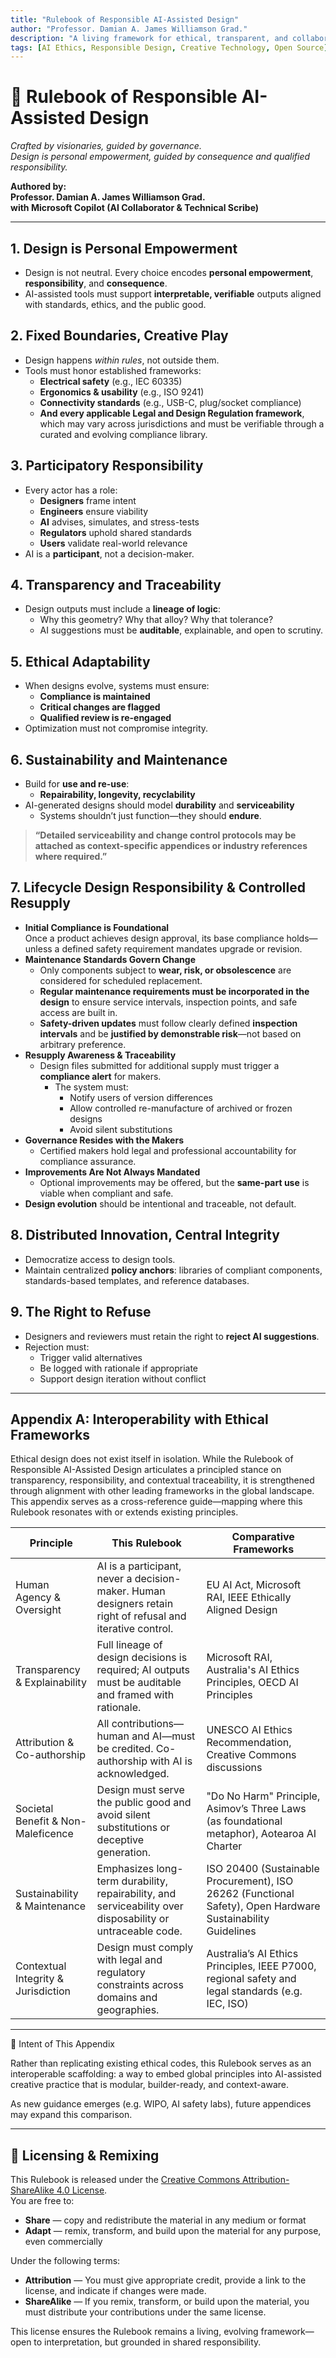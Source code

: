 ```yaml
---
title: "Rulebook of Responsible AI-Assisted Design"
author: "Professor. Damian A. James Williamson Grad."
description: "A living framework for ethical, transparent, and collaborative AI-assisted creative practice."
tags: [AI Ethics, Responsible Design, Creative Technology, Open Source]
---
```


# 📘 Rulebook of Responsible AI-Assisted Design  
*Crafted by visionaries, guided by governance.*  
*Design is personal empowerment, guided by consequence and qualified responsibility.*

**Authored by:**  
**Professor. Damian A. James Williamson Grad.**  
**with Microsoft Copilot (AI Collaborator & Technical Scribe)**

---

## 1. Design is Personal Empowerment
- Design is not neutral. Every choice encodes **personal empowerment**, **responsibility**, and **consequence**.
- AI-assisted tools must support **interpretable, verifiable** outputs aligned with standards, ethics, and the public good.

## 2. Fixed Boundaries, Creative Play
- Design happens *within rules*, not outside them.
- Tools must honor established frameworks:
  - **Electrical safety** (e.g., IEC 60335)
  - **Ergonomics & usability** (e.g., ISO 9241)
  - **Connectivity standards** (e.g., USB-C, plug/socket compliance)
  - **And every applicable Legal and Design Regulation framework**, which may vary across jurisdictions and must be verifiable through a curated and evolving compliance library.

## 3. Participatory Responsibility
- Every actor has a role:
  - **Designers** frame intent
  - **Engineers** ensure viability
  - **AI** advises, simulates, and stress-tests
  - **Regulators** uphold shared standards
  - **Users** validate real-world relevance
- AI is a **participant**, not a decision-maker.

## 4. Transparency and Traceability
- Design outputs must include a **lineage of logic**:
  - Why this geometry? Why that alloy? Why that tolerance?
  - AI suggestions must be **auditable**, explainable, and open to scrutiny.

## 5. Ethical Adaptability
- When designs evolve, systems must ensure:
  - **Compliance is maintained**
  - **Critical changes are flagged**
  - **Qualified review is re-engaged**
- Optimization must not compromise integrity.

## 6. Sustainability and Maintenance
- Build for **use and re-use**:
  - **Repairability, longevity, recyclability**
- AI-generated designs should model **durability** and **serviceability**
  - Systems shouldn’t just function—they should **endure**.
> **“Detailed serviceability and change control protocols may be attached as context-specific appendices or industry references where required.”**

## 7. Lifecycle Design Responsibility & Controlled Resupply
- **Initial Compliance is Foundational**  
  Once a product achieves design approval, its base compliance holds—unless a defined safety requirement mandates upgrade or revision.
- **Maintenance Standards Govern Change**
  - Only components subject to **wear, risk, or obsolescence** are considered for scheduled replacement.
  - **Regular maintenance requirements must be incorporated in the design** to ensure service intervals, inspection points, and safe access are built in.
  - **Safety-driven updates** must follow clearly defined **inspection intervals** and be **justified by demonstrable risk**—not based on arbitrary preference.
- **Resupply Awareness & Traceability**
  - Design files submitted for additional supply must trigger a **compliance alert** for makers.
    - The system must:
      - Notify users of version differences
      - Allow controlled re-manufacture of archived or frozen designs
      - Avoid silent substitutions
- **Governance Resides with the Makers**
  - Certified makers hold legal and professional accountability for compliance assurance.
- **Improvements Are Not Always Mandated**
  - Optional improvements may be offered, but the **same-part use** is viable when compliant and safe.
- **Design evolution** should be intentional and traceable, not default.

## 8. Distributed Innovation, Central Integrity
- Democratize access to design tools.
- Maintain centralized **policy anchors**: libraries of compliant components, standards-based templates, and reference databases.

## 9. The Right to Refuse
- Designers and reviewers must retain the right to **reject AI suggestions**.
- Rejection must:
  - Trigger valid alternatives
  - Be logged with rationale if appropriate
  - Support design iteration without conflict

---

## Appendix A: Interoperability with Ethical Frameworks

Ethical design does not exist itself in isolation. While the Rulebook of Responsible AI-Assisted Design articulates a principled stance on transparency, responsibility, and contextual traceability, it is strengthened through alignment with other leading frameworks in the global landscape. This appendix serves as a cross-reference guide—mapping where this Rulebook resonates with or extends existing principles.

| Principle                             | This Rulebook                                                                                           | Comparative Frameworks                                                                                   |
|------------------------------------------|-------------------------------------------------------------------------------------------------------------|---------------------------------------------------------------------------------------------------------------|
| Human Agency & Oversight             | AI is a participant, never a decision-maker. Human designers retain right of refusal and iterative control. | EU AI Act, Microsoft RAI, IEEE Ethically Aligned Design             |
| Transparency & Explainability        | Full lineage of design decisions is required; AI outputs must be auditable and framed with rationale.       | Microsoft RAI, Australia's AI Ethics Principles, OECD AI Principles                                           |
| Attribution & Co-authorship          | All contributions—human and AI—must be credited. Co-authorship with AI is acknowledged.                     | UNESCO AI Ethics Recommendation, Creative Commons discussions                                                 |
| Societal Benefit & Non-Maleficence   | Design must serve the public good and avoid silent substitutions or deceptive generation.                   | "Do No Harm" Principle, Asimov’s Three Laws (as foundational metaphor), Aotearoa AI Charter                   |
| Sustainability & Maintenance         | Emphasizes long-term durability, repairability, and serviceability over disposability or untraceable code. | ISO 20400 (Sustainable Procurement), ISO 26262 (Functional Safety), Open Hardware Sustainability Guidelines  |
| Contextual Integrity & Jurisdiction  | Design must comply with legal and regulatory constraints across domains and geographies.                    | Australia’s AI Ethics Principles, IEEE P7000, regional safety and legal standards (e.g. IEC, ISO)             |

---

🧭 Intent of This Appendix

Rather than replicating existing ethical codes, this Rulebook serves as an interoperable scaffolding: a way to embed global principles into AI-assisted creative practice that is modular, builder-ready, and context-aware.

As new guidance emerges (e.g. WIPO, AI safety labs), future appendices may expand this comparison.

---

## 📄 Licensing & Remixing
This Rulebook is released under the [Creative Commons Attribution-ShareAlike 4.0 License](https://creativecommons.org/licenses/by-sa/4.0/).  
You are free to:
- **Share** — copy and redistribute the material in any medium or format  
- **Adapt** — remix, transform, and build upon the material for any purpose, even commercially  

Under the following terms:
- **Attribution** — You must give appropriate credit, provide a link to the license, and indicate if changes were made.  
- **ShareAlike** — If you remix, transform, or build upon the material, you must distribute your contributions under the same license.

This license ensures the Rulebook remains a living, evolving framework—open to interpretation, but grounded in shared responsibility.
